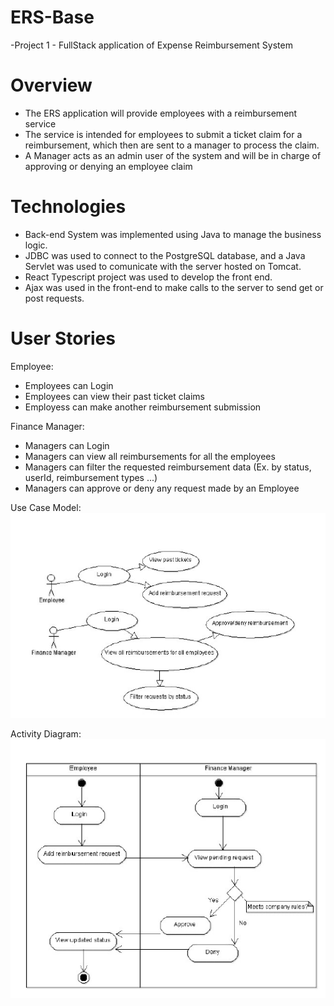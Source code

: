 # ERS-Base
-Project 1 - FullStack application of Expense Reimbursement System 

# Overview
- The ERS application will provide employees with a reimbursement service
- The service is intended for employees to submit a ticket claim for a reimbursement, which then are sent to a manager to process the claim. 
- A Manager acts as an admin user of the system and will be in charge of approving or denying an employee claim

# Technologies
- Back-end System was implemented using Java to manage the business logic.
- JDBC was used to connect to the PostgreSQL database, and a Java Servlet was used to comunicate with the server hosted on Tomcat.
- React Typescript project was used to develop the front end.
- Ajax was used in the front-end to make calls to the server to send get or post requests. 

# User Stories

Employee:
  - Employees can Login
  - Employees can view their past ticket claims
  - Employess can make another reimbursement submission

Finance Manager:
  - Managers can Login
  - Managers can view all reimbursements for all the employees
  - Managers can filter the requested reimbursement data (Ex. by status, userId, reimbursement types ...)
  - Managers can approve or deny any request made by an Employee

Use Case Model:
![](images/p1-use-cases.png)


Activity Diagram:
![](images/p1-activity-diagram.png)



